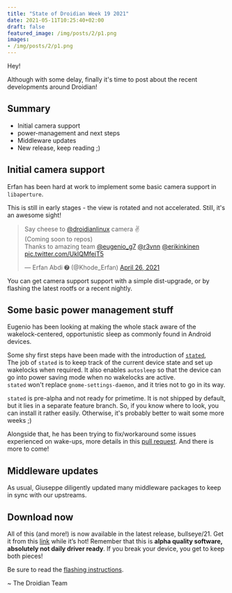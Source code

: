 ```yaml
---
title: "State of Droidian Week 19 2021"
date: 2021-05-11T10:25:40+02:00
draft: false
featured_image: /img/posts/2/p1.png
images:
- /img/posts/2/p1.png
---
```


Hey!

Although with some delay, finally it's time to post about the recent developments around Droidian!

<!--more-->

Summary
------------

* Initial camera support
* power-management and next steps
* Middleware updates
* New release, keep reading ;)


Initial camera support
--------------------------

Erfan has been hard at work to implement some basic camera support in `libaperture`.

This is still in early stages - the view is rotated and not accelerated. Still, it's an awesome sight!

<blockquote class="twitter-tweet" data-theme="dark"><p lang="en" dir="ltr">Say cheese to <a href="https://twitter.com/droidianlinux?ref_src=twsrc%5Etfw">@droidianlinux</a> camera ✌️<br>(Coming soon to repos)<br>Thanks to amazing team <a href="https://twitter.com/eugenio_g7?ref_src=twsrc%5Etfw">@eugenio_g7</a> <a href="https://twitter.com/r3vnn?ref_src=twsrc%5Etfw">@r3vnn</a> <a href="https://twitter.com/erikinkinen?ref_src=twsrc%5Etfw">@erikinkinen</a> <a href="https://t.co/UklQMfejT5">pic.twitter.com/UklQMfejT5</a></p>&mdash; Erfan Abdi ➐ (@Khode_Erfan) <a href="https://twitter.com/Khode_Erfan/status/1386580535984726017?ref_src=twsrc%5Etfw">April 26, 2021</a></blockquote> <script async src="https://platform.twitter.com/widgets.js" charset="utf-8"></script> 

You can get camera support support with a simple dist-upgrade, or by flashing the latest rootfs or a recent nightly.


Some basic power management stuff
---------------------------------------------

Eugenio has been looking at making the whole stack aware of the wakelock-centered, opportunistic sleep as commonly found in Android devices.

Some shy first steps have been made with the introduction of [`stated`](https://github.com/droidian/stated),  
The job of `stated` is to keep track of the current device state and set up wakelocks when required. It also enables `autosleep` so that the device can go into power saving mode when no wakelocks are active.  
`stated` won't replace `gnome-settings-daemon`, and it tries not to go in its way.

`stated` is pre-alpha and not ready for primetime. It is not shipped by default, but it lies in a separate feature branch. So, if you know where to look, you can install it rather easily. Otherwise, it's probably better to wait some more weeks ;)

Alongside that, he has been trying to fix/workaround some issues experienced on wake-ups, more details in this 
[pull request](https://github.com/droidian/wlroots/pull/3). And there is more to come!


Middleware updates
------------------------

As usual, Giuseppe diligently updated many middleware packages to keep in sync with our upstreams.


Download now
------------------

All of this (and more!) is now available in the latest release, bullseye/21. Get it from this [link](https://github.com/droidian-images/rootfs-api28gsi-all/releases/tag/droidian%2Fbullseye%2F21) while it’s hot!
Remember that this is **alpha quality software, absolutely not daily driver ready**. If you break your device, you get to keep both pieces!

Be sure to read the [flashing instructions](https://github.com/droidian-images/rootfs-api28gsi-all#installation-instructions).

~ The Droidian Team
